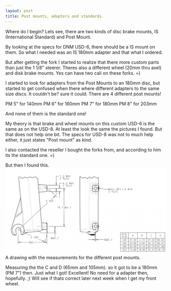 ```yaml
---
layout: post
title: Post mounts, adapters and standards.
---
```

Where do I begin? Lets see, there are two kinds of disc brake mounts,
IS (International Standard) and Post Mount.

By looking at the specs for DNM USD-6, there should be a IS mount on them.
So what I needed was an IS 180mm adapter and that what I ordered.

But after getting the fork I started to realize that there more custom parts than just the 1 1/8" steerer. Theres also a different wheel (20mm thru axel) and disk brake mounts. Yes can have two cali on these forks. =)

I started to look for adapters from the Post Mounts to an 180mm disc, but started to get confused when there where different adapters to the same size discs. It couldn't be? sure it could. There are 4 different post mounts!

PM 5" for 140mm
PM 6" for 160mm
PM 7" for 180mm
PM 8" for 203mm

And none of them is the standard one!

My theory is that brake and wheel mounts on this custom USD-6 is the same as on the USD-8. At least the look the same the pictures I found. But that does not help one bit. The specs for USD-8 was not to much help either, it just states "Post mount" as kind.

I also contacted the reseller I bought the forks from, and according to him its the standard one. =)

But then I found this.
![Post mount drawing](/images/front-pm.jpg)
A drawing with the measurements for the different post mounts.

Measuring the the C and D (65mm and 105mm). so it got to be a 180mm (PM 7") then. Just what I got! Excellent! No need for a adapter then, hopefully. ;)
Will see if thats correct later next week when I get my front wheel.
